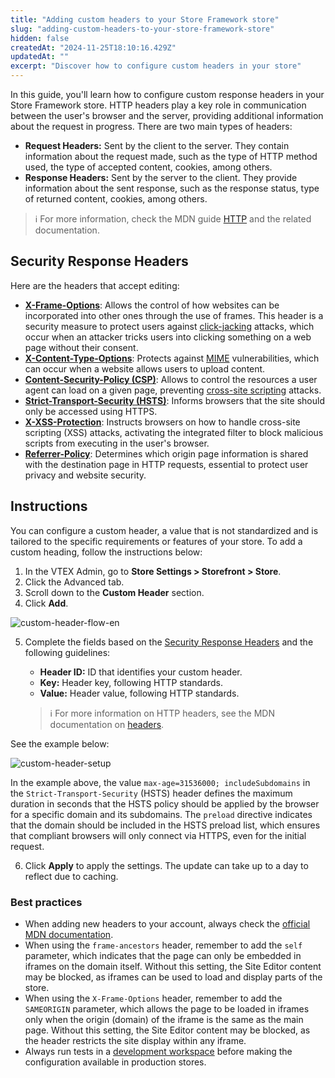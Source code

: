 ```yaml
---
title: "Adding custom headers to your Store Framework store"
slug: "adding-custom-headers-to-your-store-framework-store"
hidden: false
createdAt: "2024-11-25T18:10:16.429Z"
updatedAt: ""
excerpt: "Discover how to configure custom headers in your store"
---
```


In this guide, you'll learn how to configure custom response headers in your Store Framework store. HTTP headers play a key role in communication between the user's browser and the server, providing additional information about the request in progress. There are two main types of headers:

- **Request Headers:** Sent by the client to the server. They contain information about the request made, such as the type of HTTP method used, the type of accepted content, cookies, among others.
- **Response Headers:** Sent by the server to the client. They provide information about the sent response, such as the response status, type of returned content, cookies, among others.

>ℹ For more information, check the MDN guide [HTTP](https://developer.mozilla.org/en-US/docs/Web/HTTP) and the related documentation.

## Security Response Headers

Here are the headers that accept editing:

- [**X-Frame-Options**](https://developer.mozilla.org/en-US/docs/Web/HTTP/Headers/X-Frame-Options): Allows the control of how websites can be incorporated into other ones through the use of frames. This header is a security measure to protect users against [click-jacking](https://developer.mozilla.org/en-US/docs/Web/Security/Types_of_attacks#click-jacking) attacks, which occur when an attacker tricks users into clicking something on a web page without their consent.
- [**X-Content-Type-Options**](https://developer.mozilla.org/en-US/docs/Web/HTTP/Headers/X-Content-Type-Options): Protects against [MIME](https://developer.mozilla.org/en-US/docs/Web/HTTP/Basics_of_HTTP/MIME_types) vulnerabilities, which can occur when a website allows users to upload content.
- [**Content-Security-Policy (CSP)**](https://developer.mozilla.org/en-US/docs/Web/HTTP/Headers/Content-Security-Policy): Allows to control the resources a user agent can load on a given page, preventing [cross-site scripting](https://developer.mozilla.org/en-US/docs/Glossary/Cross-site_scripting) attacks.
- [**Strict-Transport-Security (HSTS)**](https://developer.mozilla.org/en-US/docs/Web/HTTP/Headers/Strict-Transport-Security): Informs browsers that the site should only be accessed using HTTPS.
- [**X-XSS-Protection**](https://developer.mozilla.org/en-US/docs/Web/HTTP/Headers/X-XSS-Protection): Instructs browsers on how to handle cross-site scripting (XSS) attacks, activating the integrated filter to block malicious scripts from executing in the user's browser.
- [**Referrer-Policy**](https://developer.mozilla.org/en-US/docs/Web/HTTP/Headers/Referrer-Policy): Determines which origin page information is shared with the destination page in HTTP requests, essential to protect user privacy and website security.

## Instructions

You can configure a custom header, a value that is not standardized and is tailored to the specific requirements or features of your store.
To add a custom heading, follow the instructions below:

1. In the VTEX Admin, go to **Store Settings > Storefront > Store**.
2. Click the Advanced tab.
3. Scroll down to the **Custom Header** section.
4. Click **Add**.

![custom-header-flow-en](https://cdn.jsdelivr.net/gh/vtexdocs/dev-portal-content@main/docs/guides/vtex-io/Storefront-Guides/images/custom-header-flow-en.gif)

5. Complete the fields based on the [Security Response Headers](#security-response-headers) and the following guidelines:
   - **Header ID:** ID that identifies your custom header.
   - **Key:** Header key, following HTTP standards.
   - **Value:** Header value, following HTTP standards.

   >ℹ For more information on HTTP headers, see the MDN documentation on [headers](https://developer.mozilla.org/en-US/docs/Web/HTTP/Headers).

See the example below:

![custom-header-setup](https://cdn.jsdelivr.net/gh/vtexdocs/dev-portal-content@main/docs/guides/vtex-io/Storefront-Guides/images/custom-header-setup.png)

In the example above, the value `max-age=31536000; includeSubdomains` in the `Strict-Transport-Security` (HSTS) header defines the maximum duration in seconds that the HSTS policy should be applied by the browser for a specific domain and its subdomains. The `preload` directive indicates that the domain should be included in the HSTS preload list, which ensures that compliant browsers will only connect via HTTPS, even for the initial request.

6. Click **Apply** to apply the settings. The update can take up to a day to reflect due to caching.

### Best practices

- When adding new headers to your account, always check the [official MDN documentation](https://developer.mozilla.org/en-US/docs/Web/HTTP).
- When using the `frame-ancestors` header, remember to add the `self` parameter, which indicates that the page can only be embedded in iframes on the domain itself. Without this setting, the Site Editor content may be blocked, as iframes can be used to load and display parts of the store.
- When using the `X-Frame-Options` header, remember to add the `SAMEORIGIN` parameter, which allows the page to be loaded in iframes only when the origin (domain) of the iframe is the same as the main page. Without this setting, the Site Editor content may be blocked, as the header restricts the site display within any iframe.
- Always run tests in a [development workspace](https://developers.vtex.com/docs/guides/vtex-io-documentation-creating-a-development-workspace) before making the configuration available in production stores.
